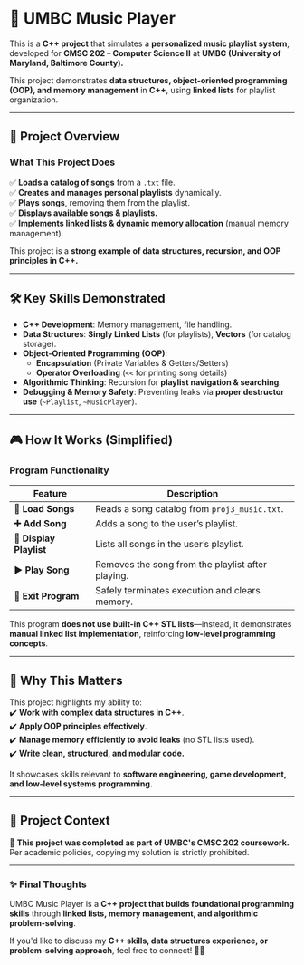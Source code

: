 # 🎵 UMBC Music Player

This is a **C++ project** that simulates a **personalized music playlist system**, developed for **CMSC 202 – Computer Science II** at **UMBC (University of Maryland, Baltimore County).**  

This project demonstrates **data structures, object-oriented programming (OOP), and memory management** in **C++**, using **linked lists** for playlist organization.

---

## 📜 **Project Overview**
### **What This Project Does**
✅ **Loads a catalog of songs** from a `.txt` file.  
✅ **Creates and manages personal playlists** dynamically.  
✅ **Plays songs**, removing them from the playlist.  
✅ **Displays available songs & playlists.**  
✅ **Implements linked lists & dynamic memory allocation** (manual memory management).  

This project is a **strong example of data structures, recursion, and OOP principles in C++.**  

---

## 🛠 **Key Skills Demonstrated**
- **C++ Development**: Memory management, file handling.
- **Data Structures**: **Singly Linked Lists** (for playlists), **Vectors** (for catalog storage).
- **Object-Oriented Programming (OOP)**:
  - **Encapsulation** (Private Variables & Getters/Setters)
  - **Operator Overloading** (`<<` for printing song details)
- **Algorithmic Thinking**: Recursion for **playlist navigation & searching**.
- **Debugging & Memory Safety**: Preventing leaks via **proper destructor use** (`~Playlist`, `~MusicPlayer`).

---

## 🎮 **How It Works (Simplified)**
### **Program Functionality**
| Feature | Description |
|---------|------------|
| **🎵 Load Songs** | Reads a song catalog from `proj3_music.txt`. |
| **➕ Add Song** | Adds a song to the user’s playlist. |
| **📜 Display Playlist** | Lists all songs in the user’s playlist. |
| **▶️ Play Song** | Removes the song from the playlist after playing. |
| **🚪 Exit Program** | Safely terminates execution and clears memory. |

This program **does not use built-in C++ STL lists**—instead, it demonstrates **manual linked list implementation**, reinforcing **low-level programming concepts**.

---

## 🚀 **Why This Matters**
This project highlights my ability to:  
✔️ **Work with complex data structures in C++**.  
✔️ **Apply OOP principles effectively**.  
✔️ **Manage memory efficiently to avoid leaks** (no STL lists used).  
✔️ **Write clean, structured, and modular code.**  

It showcases skills relevant to **software engineering, game development, and low-level systems programming.**

---

## 📜 **Project Context**
🚨 **This project was completed as part of UMBC's CMSC 202 coursework.**  
Per academic policies, copying my solution is strictly prohibited.

---

### ✨ **Final Thoughts**
UMBC Music Player is a **C++ project that builds foundational programming skills** through **linked lists, memory management, and algorithmic problem-solving**.  

If you'd like to discuss my **C++ skills, data structures experience, or problem-solving approach**, feel free to connect! 🚀😊
